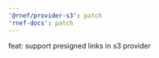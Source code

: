 ```yaml
---
'@rnef/provider-s3': patch
'rnef-docs': patch
---
```


feat: support presigned links in s3 provider
